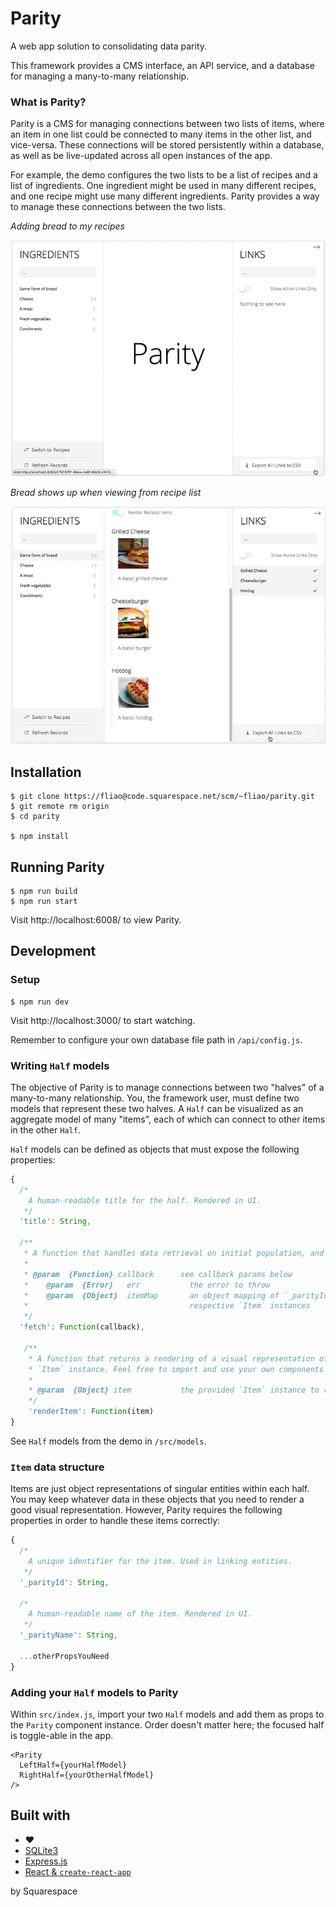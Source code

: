 # Parity
A web app solution to consolidating data parity.

This framework provides a CMS interface, an API service, and a database for managing a many-to-many relationship.

### What is Parity?
Parity is a CMS for managing connections between two lists of items, where an item in one list could be connected to many items in the other list, and vice-versa. These connections will be stored persistently within a database, as well as be live-updated across all open instances of the app.

For example, the demo configures the two lists to be a list of recipes and a list of ingredients. One ingredient might be used in many different recipes, and one recipe might use many different ingredients. Parity provides a way to manage these connections between the two lists.


_Adding bread to my recipes_

![Adding bread link](docs/linking-bread.gif)


_Bread shows up when viewing from recipe list_

![Viewing bread link](docs/viewing-bread.gif)

## Installation
```
$ git clone https://fliao@code.squarespace.net/scm/~fliao/parity.git
$ git remote rm origin
$ cd parity

$ npm install
```

## Running Parity
```
$ npm run build
$ npm run start
```

Visit http://localhost:6008/ to view Parity.

## Development
### Setup
```
$ npm run dev
```

Visit http://localhost:3000/ to start watching.

Remember to configure your own database file path in `/api/config.js`.

### Writing `Half` models
The objective of Parity is to manage connections between two "halves" of a many-to-many relationship. You, the framework user, must define two models that represent these two halves. A `Half` can be visualized as an aggregate model of many "items", each of which can connect to other items in the other `Half`.

`Half` models can be defined as objects that must expose the following properties:
```javascript
{
  /*
    A human-readable title for the half. Rendered in UI.
   */
  'title': String,

  /**
   * A function that handles data retrieval on initial population, and on refresh.
   *
   * @param  {Function} callback      see callback params below
   *    @param  {Error}   err           the error to throw   
   *    @param  {Object}  itemMap       an object mapping of `_parityId`s to
   *                                    respective `Item` instances
   */
  'fetch': Function(callback),

   /**
    * A function that returns a rendering of a visual representation of a given
    * `Item` instance. Feel free to import and use your own components here.
    *
    * @param  {Object} item           the provided `Item` instance to render
    */
    'renderItem': Function(item)
}
```

See `Half` models from the demo in `/src/models`.

### `Item` data structure
Items are just object representations of singular entities within each half. You may keep whatever data in these objects that you need to render a good visual representation. However, Parity requires the following properties in order to handle these items correctly:
```javascript
{
  /*
    A unique identifier for the item. Used in linking entities.
   */
  '_parityId': String,

  /*
    A human-readable name of the item. Rendered in UI.
   */
  '_parityName': String,

  ...otherPropsYouNeed
}
```

### Adding your `Half` models to Parity
Within `src/index.js`, import your two `Half` models and add them as props to the `Parity` component instance. Order doesn't matter here; the focused half is toggle-able in the app.
```
<Parity
  LeftHalf={yourHalfModel}
  RightHalf={yourOtherHalfModel}
/>
```

## Built with
- ❤️
- [SQLite3](https://github.com/mapbox/node-sqlite3)
- [Express.js](https://github.com/expressjs/express)
- [React & `create-react-app`](https://github.com/facebook/create-react-app)

by Squarespace
